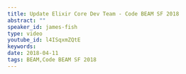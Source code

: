 ```yaml
---
title: Update Elixir Core Dev Team - Code BEAM SF 2018
abstract: ""
speaker_id: james-fish
type: video
youtube_id: l4ISqxmZQtE
keywords: 
date: 2018-04-11
tags: BEAM,Code BEAM SF 2018
---
```


